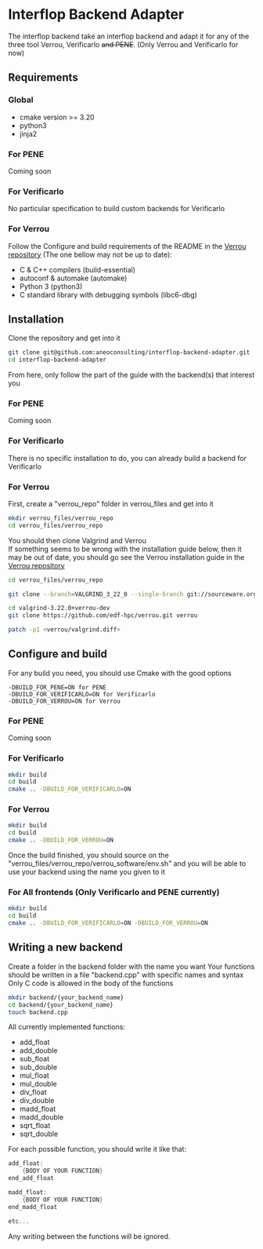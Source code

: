 # Interflop Backend Adapter

The interflop backend take an interflop backend and adapt it for any of the three tool Verrou,
Verificarlo ~~and PENE~~. (Only Verrou and Verificarlo for now)


## Requirements

### Global

- cmake version >= 3.20
- python3
- jinja2

### For PENE

Coming soon

### For Verificarlo

No particular specification to build custom backends for Verificarlo

### For Verrou
Follow the Configure and build requirements of the README in the [Verrou repository](https://github.com/edf-hpc/verrou) (The one bellow may not be up to date):
- C & C++ compilers (build-essential)
- autoconf & automake (automake)
- Python 3 (python3)
- C standard library with debugging symbols (libc6-dbg)


## Installation

Clone the repository and get into it
```bash
git clone git@github.com:aneoconsulting/interflop-backend-adapter.git
cd interflop-backend-adapter
```

From here, only follow the part of the guide with the backend(s) that interest you


### For PENE

Coming soon

### For Verificarlo

There is no specific installation to do, you can already build a backend for Verificarlo

### For Verrou

First, create a "verrou_repo" folder in verrou_files and get into it

```bash
mkdir verrou_files/verrou_repo
cd verrou_files/verrou_repo
```

You should then clone Valgrind and Verrou\
If something seems to be wrong with the installation guide below, then it may be out of date, you should go see the Verrou installation guide in the [Verrou repository](https://github.com/edf-hpc/verrou)

```bash
cd verrou_files/verrou_repo

git clone --branch=VALGRIND_3_22_0 --single-branch git://sourceware.org/git/valgrind.git valgrind-3.22.0+verrou-dev

cd valgrind-3.22.0+verrou-dev
git clone https://github.com/edf-hpc/verrou.git verrou

patch -p1 <verrou/valgrind.diff>
```

## Configure and build


For any build you need, you should use Cmake with the good options

```
-DBUILD_FOR_PENE=ON for PENE
-DBUILD_FOR_VERIFICARLO=ON for Verificarlo
-DBUILD_FOR_VERROU=ON for Verrou
```

### For PENE

Coming soon

### For Verificarlo

```bash
mkdir build
cd build
cmake .. -DBUILD_FOR_VERIFICARLO=ON
```

### For Verrou

```bash
mkdir build
cd build
cmake .. -DBUILD_FOR_VERROU=ON
```
Once the build finished, you should source on the "verrou_files/verrou_repo/verrou_software/env.sh" and you will be able to use your backend using the name you given to it

### For All frontends (Only Verificarlo and PENE currently)

```bash
mkdir build
cd build
cmake .. -DBUILD_FOR_VERIFICARLO=ON -DBUILD_FOR_VERROU=ON
```


## Writing a new backend

Create a folder in the backend folder with the name you want
Your functions should be written in a file "backend.cpp" with specific names and syntax
Only C code is allowed in the body of the functions

```bash
mkdir backend/{your_backend_name}
cd backend/{your_backend_name}
touch backend.cpp
```

All currently implemented functions:

- add_float
- add_double
- sub_float
- sub_double
- mul_float
- mul_double
- div_float
- div_double
- madd_float
- madd_double
- sqrt_float
- sqrt_double

For each possible function, you should write it like that:

```c
add_float:
    {BODY OF YOUR FUNCTION}
end_add_float

madd_float:
    {BODY OF YOUR FUNCTION}
end_madd_float

etc...
```

Any writing between the functions will be ignored.